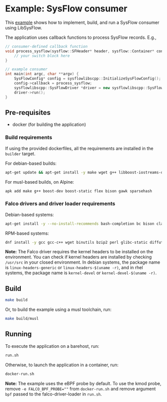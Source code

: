 # Example: SysFlow consumer

This [example](callback.cpp) shows how to implement, build, and run a SysFlow consumer using LibSysFlow.

The application uses callback functions to process SysFlow records. E.g.,

```cpp
// consumer-defined callback function
void process_sysflow(sysflow::SFHeader* header, sysflow::Container* cont, sysflow::Process* proc, sysflow::File* f1, sysflow::File* f2, sysflow::SysFlow* rec) {
    // your switch block here
}

// example consumer
int main(int argc, char **argv) {
    SysFlowConfig* config = sysflowlibscpp::InitializeSysFlowConfig();
    config->callback = process_sysflow;
    sysflowlibscpp::SysFlowDriver *driver = new sysflowlibscpp::SysFlowDriver(config);
    driver->run();
}
```

## Pre-requisites

- docker (for building the application)

### Build requirements

If using the provided dockerfiles, all the requirements are installed in the `builder` target. 

For debian-based builds: 

```bash
apt-get update && apt-get install -y make wget g++ libboost-iostreams-dev flex bison gawk libsparsehash-dev 
```

For musl-based builds, on Alpine:

```bash
apk add make g++ boost-dev boost-static flex bison gawk sparsehash
```

### Falco drivers and driver loader requirements

Debian-based systems:

```bash
apt-get install -y --no-install-recommends bash-completion bc bison clang ca-certificates curl dkms	flex gnupg2 gcc jq libc6-dev libelf-dev libmpx2 libssl-dev llvm	netcat xz-utils
```

RPM-based systems:

```bash
dnf install -y gcc gcc-c++ wget binutils bzip2 perl glibc-static diffutils kmod xz apr-devel apr-util-devel openssl-devel flex bison libstdc++-static bc llvm-toolset
```

**Note:** The Falco driver requires the kernel headers to be installed on the environment. You can check if kernel headers are installed by checking `/usr/src` in your closed environment. In debian systems, the package name is `linux-headers-generic` or `linux-headers-$(uname -r)`, and in rhel systems, the package name is `kernel-devel` or `kernel-devel-$(uname -r)`.

## Build

```bash
make build
```

Or, to build the example using a musl toolchain, run:

```bash
make build/musl
```

## Running

To execute the application on a barehost, run:

```bash
run.sh
```

Otherwise, to launch the application in a container, run:

```bash
docker-run.sh
```

**Note:** The example uses the eBPF probe by default. To use the kmod probe, remove `-e FALCO_BPF_PROBE=""` from `docker-run.sh` and remove argument `bpf` passed to the falco-driver-loader in `run.sh`.


